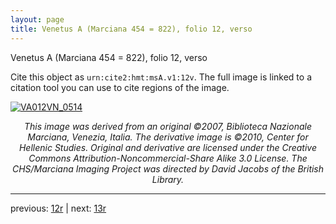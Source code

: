 ```yaml
---
layout: page
title: Venetus A (Marciana 454 = 822), folio 12, verso
---
```


Venetus A (Marciana 454 = 822), folio 12, verso

Cite this object as `urn:cite2:hmt:msA.v1:12v`.  The full image is linked to a citation tool you can use to cite regions of the image.

[![VA012VN_0514](http://www.homermultitext.org/iipsrv?IIIF=/project/homer/pyramidal/deepzoom/hmt/vaimg/2017a/VA012VN_0514.tif/full/800,/0/default.jpg)](http://www.homermultitext.org/ict2/?urn=urn:cite2:hmt:vaimg.2017a:VA012VN_0514) 

<p style="text-align: center; font-style: italic;">This image was derived from an original ©2007, Biblioteca Nazionale Marciana, Venezia, Italia. The derivative image is ©2010, Center for Hellenic Studies. Original and derivative are licensed under the Creative Commons Attribution-Noncommercial-Share Alike 3.0 License. The CHS/Marciana Imaging Project was directed by David Jacobs of the British Library.</p>

---

previous: [12r](../12r/) | next: [13r](../13r/)
